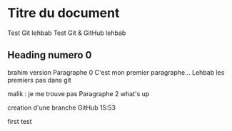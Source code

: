# Titre du document

Test Git lehbab
Test Git & GitHub lehbab

## Heading numero 0

brahim version
Paragraphe 0
C'est mon premier paragraphe... Lehbab
les premiers pas dans git

malik : je me trouve pas
Paragraphe 2
what's up

creation d'une branche GitHub 15:53

first test
